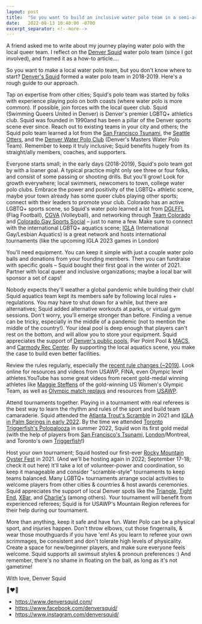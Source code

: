 ```yaml
---
layout: post
title:  "So you want to build an inclusive water polo team in a semi-arid climate, circa COVID"
date:   2022-08-13 10:40:00 -0700
excerpt_separator: <!--more-->
---
```


A friend asked me to write about my journey playing water polo with the local queer team. I reflect on the [Denver Squid](https://www.denversquid.com) water polo team (since I got involved), and framed it as a how-to article....

<!--more-->
So you want to make a local water polo team, but you don't know where to start? [Denver's Squid](https://www.denversquid.com) formed a water polo team in 2018-2019. Here's a rough guide to our approach.

Tap on expertise from other cities; Squid's polo team was started by folks with experience playing polo on both coasts (where water polo is more common). If possible, join forces with the local queer club. Squid (Swimming Queers United in Denver) is Denver's premier LGBTQ+ athletics club. Squid was founded in 1990and has been a pillar of the Denver sports scene ever since. Reach out to existing teams in your city and others; the Squid polo team learned a lot from the [San Francisco Tsunami](https://www.sftsunami.org/), the [Seattle Otters](https://www.otterpolo.com/), and the [Denver Water Polo Club](https://www.denverwaterpolo.org/) (Denver's Masters Water Polo Team). Remember to keep it truly inclusive; Squid benefits hugely from its straight/ally members, coaches, and supporters.


Everyone starts small; in the early days (2018-2019), Squid's polo team got by with a loaner goal. A typical practice might only see three or four folks, and consist of some passing or shooting drills. But you'll grow! Look for growth everywhere; local swimmers, newcomers to town, college water polo clubs. Embrace the power and positivity of the LGBTQ+ athletic scene, maybe your town already has some queer clubs playing other sports; connect with their leaders to promote your club. Colorado has an active LGBTQ+ sports scene, so Squid's water polo learned a lot from [DGLFFL](https://www.dglffl.com/) (Flag Football), [CGVA](http://www.cgva.org/) (Volleyball), and networking through [Team Colorado](http://teamcolorado.org/allied-sports-orgs/) and  [Colorado Gay Sports Social](https://www.facebook.com/ColoradoGaySportsSocial/) – just to name a few. Make sure to connect with the international LGBTQ+ aquatics scene; [IGLA](https://www.igla.org/)  (International Gay/Lesbian Aquatics) is a great network and hosts international tournaments (like the upcoming IGLA 2023 games in London)


You'll need equipment. You can keep it simple with just a couple water polo balls and donations from your founding members. Then you can fundraise with specific goals – Squid bought their first goal in the winter of 2021. Partner with local queer and inclusive organizations; maybe a local bar will sponsor a set of caps! 


Nobody expects they'll weather a global pandemic while building their club! Squid aquatics team kept its members safe by following local rules + regulations. You may have to shut down for a while, but there are alternatives; Squid added alternative workouts at parks, or virtual gym sessions. Don't worry, you'll emerge stronger than before.
Finding a venue can be tricky, especially in the middle of a pandemic (not to mention the middle of the country!). Your ideal pool is deep enough that players can't rest on the bottom, and will allow you to store your equipment. Squid appreciates the support of [Denver's public pools](https://denvergov.org/Government/Agencies-Departments-Offices/Agencies-Departments-Offices-Directory/Parks-Recreation/Recreation-Centers-Pools/Swimming-Pools), Pier Point Pool & [MACS](https://www.teamunify.com/team/comacs/page/macs-info/pools), and [Carmody Rec Center](https://www.lakewood.org/Government/Departments/Community-Resources/Recreation/Recreation-Centers/Carmody-Recreation-Center). By supporting the local aquatics scene, you make the case to build even better facilities.


Review the rules regularly, especially the [recent rule changes (~2019)](https://usawaterpolo.org/news/2019/1/28/events-usa-water-polo-announces-implementation-of-new-fina-water-polo-rules.aspx). Look online for resources and videos from USAWP, FINA, even Olympic level athletes.YouTube has some great videos from recent gold-medal winning athletes like [Maggie Steffens](https://www.youtube.com/watch?v=coEhYu-6gss) of the gold-winning US Women's Olympic Team, as well as [Olympic match replays](https://www.youtube.com/watch?v=IlI-7ir36Vo)  and resources from [USAWP](https://www.youtube.com/watch?v=EfhyNb0ZL8k).

Attend tournaments together. Playing in a tournament with real referees is the best way to learn the rhythm and rules of the sport and build team camaraderie. Squid attended the [Atlanta Trout's Scramble](https://atlantarainbowtrout.com/trout-scramble/) in 2021 and [IGLA in Palm Springs in early 2022](https://igla2022.org/). By the time we attended [Toronto Triggerfish's Polopalooza](https://www.triggerfishwaterpolo.ca/polopalooza) in summer 2022, Squid won its first gold medal (with the help of players from [San Francisco's Tsunami](https://www.sftsunami.org/), [London](https://www.outtoswim.org/waterpolo)/Montreal, and Toronto's own [Triggerfish](https://www.triggerfishwaterpolo.ca)!) 


Host your own tournament; Squid hosted our first-ever [Rocky Mountain Oyster Fest](https://www.denversquid.com/rmof) in 2021. (And we'll be hosting again in 2022; September 17-18; check it out here) It'll take a lot of volunteer-power and coordination, so keep it manageable and consider "scramble-style" tournaments to keep teams balanced. Many LGBTQ+ tournaments arrange social activities to welcome players from other cities & countries & host awards ceremonies. Squid appreciates the support of local Denver spots like the [Triangle](https://thetriangledenver.com/), [Tight End](https://www.tightendbar.com/), [XBar](https://www.facebook.com/xbardenver/), and [Charlie's](https://www.charliesdenver.com/) (among others). Your tournament will benefit from experienced referees; Squid is  for USAWP's  Mountain Region referees for their help during our tournament.


More than anything, keep it safe and have fun. Water Polo can be a physical sport, and injuries happen. Don't throw elbows, cut those fingernails, & wear those mouthguards if you have 'em! As you learn to referee your own scrimmages, be consistent and don't tolerate high levels of physicality. Create a space for new/beginner players, and make sure everyone feels welcome. Squid supports all swimsuit styles & pronoun preferences :) And remember, there's no shame in floating on the ball, as long as it's not gametime!

With love, Denver Squid

🦑❤️🤽

 - https://www.denversquid.com/
 - https://www.facebook.com/denversquid/
 - https://www.instagram.com/denversquid/ 


